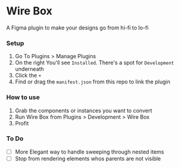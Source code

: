 # Wire Box
A Figma plugin to make your designs go from hi-fi to lo-fi

### Setup

1. Go To Plugins > Manage Plugins
2. On the right You'll see `Installed`. There's a spot for `Development` underneath
3. Click the `+`
4. Find or drag the `manifest.json` from this repo to link the plugin

### How to use

1. Grab the components or instances you want to convert
2. Run Wire Box from Plugins > Development > Wire Box
3. Profit

### To Do

- [ ] More Elegant way to handle sweeping through nested items
- [ ] Stop from rendering elements whos parents are not visible